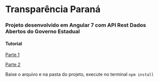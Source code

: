 # Transparência Paraná

### Projeto desenvolvido em Angular 7 com API Rest Dados Abertos do Governo Estadual 


#### Tutorial 
[Parte 1]( https://medium.com/@kheronn.machado/aplicacao-angular7-dados-abertos-part1-ba6b87573f86 )

[Parte 2]( https://medium.com/@kheronn.machado/aplicacao-angular7-dados-abertos-part1-ba6b87573f86 )



Baixe o arquivo e na pasta do projeto, execute no terminal
`npm install`
